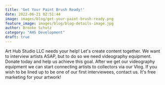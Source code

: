 ```yaml
---
title: 'Get Your Paint Brush Ready!'
date: 2022-06-21 02:51:44
image: images/blog/get-your-paint-brush-ready.png
feature_image: images/blog/blog-details-image.jpg
author: Brooke Schutz
category: "AHS Development"
draft: true
---
```


Art Hub Studio LLC needs your help! Let's create content together. We want to interview artists ASAP,  but to do so we need videography equipment. Donate today and help us achieve this goal. After we get our videography equipment we can start connecting artists to collectors via our Vlog. If you wish to be lined up to be one of our first interviewees, contact us. It's free marketing for your artwork!
